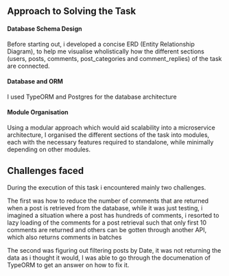## Approach to Solving the Task
#### Database Schema Design
Before starting out, i developed a concise ERD (Entity Relationship Diagram), to help me visualise wholistically how the different sections (users, posts, comments, post_categories and comment_replies) of the task are connected.

#### Database and ORM
I used TypeORM and Postgres for the database architecture

#### Module Organisation
Using a modular approach which would aid scalability into a microservice architecture, I organised the different sections of the task into modules, each with the necessary features required to standalone, while minimally depending on other modules.

## Challenges faced
During the execution of this task i encountered mainly two challenges. 

The first was how to reduce the number of comments that are returned when a post is retrieved from the database, while it was just testing, i imagined a situation where a post has hundreds of comments, i resorted to lazy loading of the comments for a post retrieval such that only first 10 comments are returned and others can be gotten through another API, which also returns comments in batches

The second was figuring out filtering posts by Date, it was not returning the data as i thought it would, I was able to go through the documenation of TypeORM to get an answer on how to fix it.
